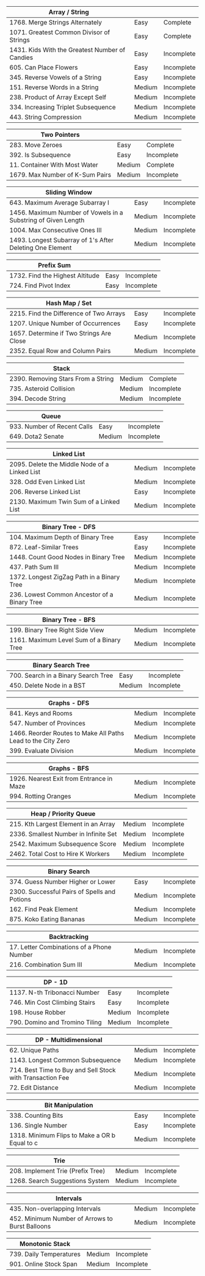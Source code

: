 | Array / String                                                |         |            |
| ------------------------------------------------------------- | ------- | ---------- |
| 1768. Merge Strings Alternately                               | Easy    | Complete   |
| 1071. Greatest Common Divisor of Strings                      | Easy    | Complete   |
| 1431. Kids With the Greatest Number of Candies                | Easy    | Incomplete |
| 605. Can Place Flowers                                        | Easy    | Incomplete |
| 345. Reverse Vowels of a String                               | Easy    | Incomplete |
| 151. Reverse Words in a String                                | Medium  | Incomplete |
| 238. Product of Array Except Self                             | Medium  | Incomplete |
| 334. Increasing Triplet Subsequence                           | Medium  | Incomplete |
| 443. String Compression                                       | Medium  | Incomplete |


| Two Pointers                                                  |         |            |
| ------------------------------------------------------------- | ------- | ---------- |
| 283. Move Zeroes                                              | Easy    | Complete   |
| 392. Is Subsequence                                           | Easy    | Incomplete |
| 11. Container With Most Water                                 | Medium  | Complete   |
| 1679. Max Number of K-Sum Pairs                               | Medium  | Incomplete |


| Sliding Window                                                |         |            |
| ------------------------------------------------------------- | ------- | ---------- |
| 643. Maximum Average Subarray I                               | Easy    | Incomplete |
| 1456. Maximum Number of Vowels in a Substring of Given Length | Medium  | Incomplete |
| 1004. Max Consecutive Ones III                                | Medium  | Incomplete |
| 1493. Longest Subarray of 1's After Deleting One Element      | Medium  | Incomplete |


| Prefix Sum                                                    |         |            |
| ------------------------------------------------------------- | ------- | ---------- |
| 1732. Find the Highest Altitude                               | Easy    | Incomplete |
| 724. Find Pivot Index                                         | Easy    | Incomplete |


| Hash Map / Set                                                |         |            |
| ------------------------------------------------------------- | ------- | ---------- |
| 2215. Find the Difference of Two Arrays                       | Easy    | Incomplete |
| 1207. Unique Number of Occurrences                            | Easy    | Incomplete |
| 1657. Determine if Two Strings Are Close                      | Medium  | Incomplete |
| 2352. Equal Row and Column Pairs                              | Medium  | Incomplete |


| Stack                                                         |         |            |
| ------------------------------------------------------------- | ------- | ---------- |
| 2390. Removing Stars From a String                            | Medium  | Complete   |
| 735. Asteroid Collision                                       | Medium  | Incomplete |
| 394. Decode String                                            | Medium  | Incomplete |


| Queue                                                         |         |            |
| ------------------------------------------------------------- | ------- | ---------- |
| 933. Number of Recent Calls                                   | Easy    | Incomplete |
| 649. Dota2 Senate                                             | Medium  | Incomplete |


| Linked List                                                   |         |            |
| ------------------------------------------------------------- | ------- | ---------- |
| 2095. Delete the Middle Node of a Linked List                 | Medium  | Incomplete |
| 328. Odd Even Linked List                                     | Medium  | Incomplete |
| 206. Reverse Linked List                                      | Easy    | Incomplete |
| 2130. Maximum Twin Sum of a Linked List                       | Medium  | Incomplete |


| Binary Tree - DFS                                             |         |            |
| ------------------------------------------------------------- | ------- | ---------- |
| 104. Maximum Depth of Binary Tree                             | Easy    | Incomplete |
| 872. Leaf-Similar Trees                                       | Easy    | Incomplete |
| 1448. Count Good Nodes in Binary Tree                         | Medium  | Incomplete |
| 437. Path Sum III                                             | Medium  | Incomplete |
| 1372. Longest ZigZag Path in a Binary Tree                    | Medium  | Incomplete |
| 236. Lowest Common Ancestor of a Binary Tree                  | Medium  | Incomplete |


| Binary Tree - BFS                                             |         |            |
| ------------------------------------------------------------- | ------- | ---------- |
| 199. Binary Tree Right Side View                              | Medium  | Incomplete |
| 1161. Maximum Level Sum of a Binary Tree                      | Medium  | Incomplete |


| Binary Search Tree                                            |         |            |
| ------------------------------------------------------------- | ------- | ---------- |
| 700. Search in a Binary Search Tree                           | Easy    | Incomplete |
| 450. Delete Node in a BST                                     | Medium  | Incomplete |


| Graphs - DFS                                                  |         |            |
| ------------------------------------------------------------- | ------- | ---------- |
| 841. Keys and Rooms                                           | Medium  | Incomplete |
| 547. Number of Provinces                                      | Medium  | Incomplete |
| 1466. Reorder Routes to Make All Paths Lead to the City Zero  | Medium  | Incomplete |
| 399. Evaluate Division                                        | Medium  | Incomplete |


| Graphs - BFS                                                  |         |            |
| ------------------------------------------------------------- | ------- | ---------- |
| 1926. Nearest Exit from Entrance in Maze                      | Medium  | Incomplete |
| 994. Rotting Oranges                                          | Medium  | Incomplete |


| Heap / Priority Queue                                         |         |            |
| ------------------------------------------------------------- | ------- | ---------- |
| 215. Kth Largest Element in an Array                          | Medium  | Incomplete |
| 2336. Smallest Number in Infinite Set                         | Medium  | Incomplete |
| 2542. Maximum Subsequence Score                               | Medium  | Incomplete |
| 2462. Total Cost to Hire K Workers                            | Medium  | Incomplete |


| Binary Search                                                 |         |            |
| ------------------------------------------------------------- | ------- | ---------- |
| 374. Guess Number Higher or Lower                             | Easy    | Incomplete |
| 2300. Successful Pairs of Spells and Potions                  | Medium  | Incomplete |
| 162. Find Peak Element                                        | Medium  | Incomplete |
| 875. Koko Eating Bananas                                      | Medium  | Incomplete |


| Backtracking                                                  |         |            |
| ------------------------------------------------------------- | ------- | ---------- |
| 17. Letter Combinations of a Phone Number                     | Medium  | Incomplete |
| 216. Combination Sum III                                      | Medium  | Incomplete |


| DP - 1D                                                      |         |            |
| ------------------------------------------------------------- | ------- | ---------- |
| 1137. N-th Tribonacci Number                                  | Easy    | Incomplete |
| 746. Min Cost Climbing Stairs                                 | Easy    | Incomplete |
| 198. House Robber                                             | Medium  | Incomplete |
| 790. Domino and Tromino Tiling                                | Medium  | Incomplete |


| DP - Multidimensional                                         |         |            |
| ------------------------------------------------------------- | ------- | ---------- |
| 62. Unique Paths                                              | Medium  | Incomplete |
| 1143. Longest Common Subsequence                              | Medium  | Incomplete |
| 714. Best Time to Buy and Sell Stock with Transaction Fee     | Medium  | Incomplete |
| 72. Edit Distance                                             | Medium  | Incomplete |


| Bit Manipulation                                              |         |            |
| ------------------------------------------------------------- | ------- | ---------- |
| 338. Counting Bits                                            | Easy    | Incomplete |
| 136. Single Number                                            | Easy    | Incomplete |
| 1318. Minimum Flips to Make a OR b Equal to c                 | Medium  | Incomplete |


| Trie                                                          |         |            |
| ------------------------------------------------------------- | ------- | ---------- |
| 208. Implement Trie (Prefix Tree)                             | Medium  | Incomplete |
| 1268. Search Suggestions System                               | Medium  | Incomplete |


| Intervals                                                     |         |            |
| ------------------------------------------------------------- | ------- | ---------- |
| 435. Non-overlapping Intervals                                | Medium  | Incomplete |
| 452. Minimum Number of Arrows to Burst Balloons               | Medium  | Incomplete |


| Monotonic Stack                                               |         |            |
| ------------------------------------------------------------- | ------- | ---------- |
| 739. Daily Temperatures                                       | Medium  | Incomplete |
| 901. Online Stock Span                                        | Medium  | Incomplete |
